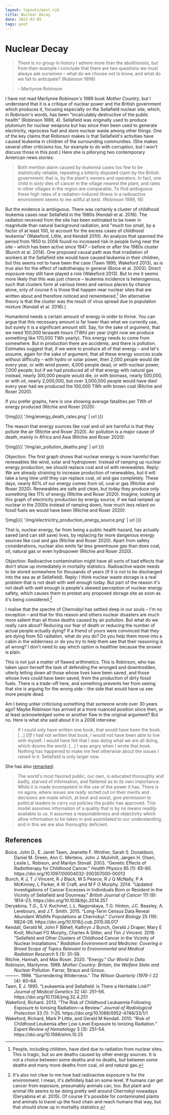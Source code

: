 ```yaml
---
layout: layouts/post.njk
title: Nuclear Decay
date: 2022-03-05
tags: post
---
```


# Nuclear Decay

> There is no group in history I admire more than the abolitionists, but from their example I conclude that there are two questions we must always ask ourselves – what do we choose not to know, and what do we fail to anticipate? (Robinson 1998)
>
> – Marilynne Robinson

I have not read Marilynne Robinson's 1989 book _Mother Country_, but I understand that it is a critique of nuclear power and the British government which produces it, focusing especially on the Sellafield nuclear site, which, in Robinson's words, has been "incalculably destructive of the public health" (Robinson 1989, 4). Sellafield was originally used to produce plutonium for nuclear weapons but has since then been used to generate electricity, reprocess fuel and store nuclear waste among other things. One of the key claims that Robinson makes is that Sellafield's activities have caused leukemia in children of the surrounding communities. (She makes several other criticisms too, for example to do with corruption, but I won't discuss those in this post.) Here she is pillorying two contemporary American news stories:

> Both mention alarm caused by leukemia cases too few to be statistically reliable, repeating a bitterly disputed claim by the British government; that is, by the plant's owners and operators. In fact, one child in sixty dies of cancer in the village nearest the plant, and rates in other villages in the region are comparable. To find ambiguous these high rates of a radiation-induced illness in a radioactive environment seems to me willful at best. (Robinson 1989, 16)

But the evidence _is_ ambiguous. There was certainly a cluster of childhood leukemia cases near Sellafield in the 1980s (Kendall et al. 2016). The radiation received from the site has been estimated to be lower in magnitude than natural background radiation, and "much too small, by a factor of at least 100, to account for the excess cases of childhood leukemia" (Wakeford, Little, and Kendall 2010). An analysis that spanned the period from 1950 to 2006 found no increased risk in people living near the site – which has been active since 1947 – before or after the 1980s cluster (Bunch et al. 2014). One proposed causal path was that irradiation of workers at the Sellafield site would have caused leukemia in their children, but this seems not to have been the case (Tawn 1995; Wakeford 2013), as is true also for the effect of radiotherapy in general (Boice et al. 2003). Direct exposure may still have played a role (Wakeford 2013). But to me it seems more likely that this was just chance – leukemia incidence is heterogenous, such that clusters form at various times and various places by chance alone, only of course it is those that happen near nuclear sites that are written about and therefore noticed and remembered.[^1] (An alternative theory is that the cluster was the result of virus spread due to population mixture (Kendall et al. 2016).)

Humankind needs a certain amount of energy in order to thrive. You can argue that this necessary amount is far lower than what we currently use, but surely it is a significant amount still. Say, for the sake of argument, that we need 100,000 terawatt-hours (TWh) per year (right now we produce something like 170,000 TWh yearly). This energy needs to come from somewhere. But in production there are accidents, and there is pollution. Estimates suggest that, if we were to produce all of that energy – and let's assume, again for the sake of argument, that all these energy sources scale without difficulty – with hydro or solar power, then 2,000 people would die every year, or with wind power, 4,000 people dead, or with nuclear power, 7,000 people; but if we had produced all of that energy with natural gas instead, nearly 300,000 people would die, or with biomass, nearly 500,000, or with oil, nearly 2,000,000, but over 3,000,000 people would have died every year had we produced the 100,000 TWh with brown coal (Ritchie and Roser 2020).

If you prefer graphs, here is one showing average fatalities per TWh of energy produced (Ritchie and Roser 2020):

![img]({{ '/img/energy_death_rates.png' | url }})

The reason that energy sources like coal and oil are harmful is that they pollute the air (Ritchie and Roser 2020). Air pollution is a major cause of death, mainly in Africa and Asia (Ritchie and Roser 2020):

![img]({{ '/img/air_pollution_deaths.png' | url }})

Objection: The first graph shows that nuclear energy is more harmful than renewables like wind, solar and hydropower. Instead of ramping up nuclear energy production, we should replace coal and oil with renewables. Reply: We are already straining to increase production of renewables, but it will take a long time until they can replace coal, oil and gas completely. These days, nearly 80% of our energy comes from oil, coal or gas (Ritchie and Roser 2020). Renewables are safe and clean, but today they produce only something like 11% of energy (Ritchie and Roser 2020). Imagine, looking at this graph of electricity production by energy source, if we had ramped up nuclear in the 2000s instead of ramping down, how much less reliant on fossil fuels we would have been (Ritchie and Roser 2020):

![img]({{ '/img/electricitry_production_energy_source.png' | url }})

Thst is, nuclear energy, far from being a public health hazard, has actually saved (and can still save) lives, by replacing far more dangerous energy sources like coal and gas (Ritchie and Roser 2020). Apart from safety considerations, nuclear also emits far less greenhouse gas than does coal, oil, natural gas or even hydropower (Ritchie and Roser 2020).

Objection: Radioactive contamination might have all sorts of bad effects that don't show up immediately in mortality statistics. Radioactive waste needs to be stored somewhere for thousands of years (if it is not to be discharged into the sea as at Sellafield). Reply: I think nuclear waste storage is a real problem that is not dealt with well enough today. But part of the reason it's not dealt with well enough is people's skewed perception of nuclear energy safety, which causes them to protest any proposed storage site as soon as it's being considered.[^2]

I realise that the spectre of Chernobyl has settled deep in our souls – I'm no exception – and that for this reason and others nuclear disasters are much more salient than all those deaths caused by air pollution. But what do we really care about? Reducing our fear of death or reducing the number of actual people actually dying? If a friend of yours were convinced that they are dying from 5G radiation, what do you do? Do you help them move into a cabin in the wilderness or do you try to help them see that their reasoning is all wrong? I don't need to say which option is healthier because the answer is plain.

This is not just a matter of flawed arithmetics. This is Robinson, who has taken upon herself the task of defending the wronged and downtrodden, utterly letting down all those whose lives have been saved, and those whose lives could have been saved, from the production of dirty fossil fuels. There is a trade-off here, and something prevents her from seeing that she is arguing for the wrong side – the side that would have us see more people dead.

Am I being unfair criticising something that someone wrote over 30 years ago? Maybe Robinson has arrived at a more nuanced position since then, or at least acknowledged some or another flaw in the original argument? But no. Here is what she said about it in a 2008 interview:

> If I could only have written one book, that would have been the book. [...] [I]f I had not written that book, I would not have been able to live with myself. I would have felt that I was doing what we are all doing, which dooms the world. [...] I was angry when I wrote that book. Nothing has happened to make me feel otherwise about the issues I raised in it. Sellafield is only larger now.

She has also [remarked](https://web.archive.org/web/20210116032235/http://farefwd.com/index.php/2020/09/30/the-anger-of-marilynne-robinson/):

> The world's most favored public, our own, is educated thoroughly and badly, starved of information, and flattered as to its own importance. While it is made incompetent in the use of the power it has. There is no agora, where issues are really sorted out on their merits and decisions are made which, at best and worst, give permission to political leaders to carry out policies the public has approved. This model assumes information of a quality that is by no means readily available to us. It assumes a reasonableness and objectivity which allow information to be taken in and assimilated to our understanding, and in this we are also thoroughly deficient.

## References

<style>.csl-entry{text-indent: -2em; margin-left: 2em;}</style><div class="csl-bib-body">
  <div class="csl-entry">Boice, John D., E. Janet Tawn, Jeanette F. Winther, Sarah S. Donaldson, Daniel M. Green, Ann C. Mertens, John J. Mulvihill, Jørgen H. Olsen, Leslie L. Robison, and Marilyn Stovall. 2003. “Genetic Effects of Radiotherapy for Childhood Cancer.” <i>Health Physics</i> 85 (1): 65–80. https://doi.org/10.1097/00004032-200307000-00013</div>
  <div class="csl-entry">Bunch, K J, T J Vincent, R J Black, M S Pearce, R J Q McNally, P A McKinney, L Parker, A W Craft, and M F G Murphy. 2014. “Updated Investigations of Cancer Excesses in Individuals Born or Resident in the Vicinity of Sellafield and Dounreay.” <i>British Journal of Cancer</i> 111 (9): 1814–23. https://doi.org/10.1038/bjc.2014.357</div>
  <div class="csl-entry">Deryabina, T.G., S.V. Kuchmel, L.L. Nagorskaya, T.G. Hinton, J.C. Beasley, A. Lerebours, and J.T. Smith. 2015. “Long-Term Census Data Reveal Abundant Wildlife Populations at Chernobyl.” <i>Current Biology</i> 25 (19): R824–26. https://doi.org/10.1016/j.cub.2015.08.017</div>
  <div class="csl-entry">Kendall, Gerald M, John F Bithell, Kathryn J Bunch, Gerald J Draper, Mary E Kroll, Michael FG Murphy, Charles A Stiller, and Tim J Vincent. 2016. “Sellafield and Other Clusters of Childhood Cancer in the Vicinity of Nuclear Installations.” <i>Radiation Environment and Medicine: Covering a Broad Scope of Topics Relevant to Environmental and Medical Radiation Research</i> 5 (1): 31–39.</div>
  <div class="csl-entry">Ritchie, Hannah, and Max Roser. 2020. “Energy.” <i>Our World in Data</i>.</div>
  <div class="csl-entry">Robinson, Marilynne. 1989. <i>Mother Country: Britain, the Welfare State and Nuclear Pollution</i>. Farrar, Straus and Giroux.</div>
  <div class="csl-entry">———. 1998. “Surrendering Wilderness.” <i>The Wilson Quarterly (1976-)</i> 22 (4): 60–64.</div>
  <div class="csl-entry">Tawn, E J. 1995. “Leukaemia and Sellafield: Is There a Heritable Link?” <i>Journal of Medical Genetics</i> 32 (4): 251–56. https://doi.org/10.1136/jmg.32.4.251</div>
  <div class="csl-entry">Wakeford, Richard. 2013. “The Risk of Childhood Leukaemia Following Exposure to Ionising Radiation—a Review.” <i>Journal of Radiological Protection</i> 33 (1): 1–25. https://doi.org/10.1088/0952-4746/33/1/1</div>
  <div class="csl-entry">Wakeford, Richard, Mark P Little, and Gerald M Kendall. 2010. “Risk of Childhood Leukemia after Low-Level Exposure to Ionizing Radiation.” <i>Expert Review of Hematology</i> 3 (3): 251–54. https://doi.org/10.1586/ehm.10.25</div>
</div>

[^1]: People, including children, have died due to radiation from nuclear sites. This is tragic, but so are deaths caused by other energy sources. It is not a choice between some deaths and no deaths, but between some deaths and many more deaths from coal, oil and natural gas.
[^2]: It's also not clear to me how bad radioactive exposure is for the environment. I mean, it's definitely bad on some level. If humans can get cancer from exposure, presumably animals can, too. But plant and animal life seems to be doing pretty well around Chernobyl nowadays (Deryabina et al. 2015). Of course it's possible for contaminated plants and animals to travel up the food chain and reach humans that way, but that should show up in mortality statistics.
